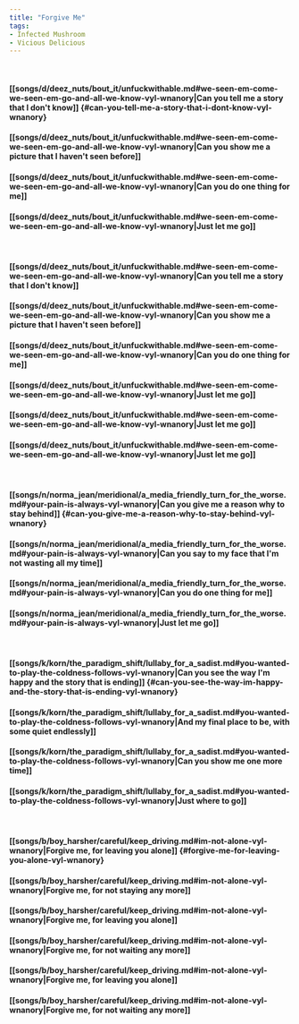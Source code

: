 ```yaml
---
title: "Forgive Me"
tags:
- Infected Mushroom
- Vicious Delicious
---
```

&nbsp;
#### [[songs/d/deez_nuts/bout_it/unfuckwithable.md#we-seen-em-come-we-seen-em-go-and-all-we-know-vyl-wnanory|Can you tell me a story that I don't know]] {#can-you-tell-me-a-story-that-i-dont-know-vyl-wnanory}
#### [[songs/d/deez_nuts/bout_it/unfuckwithable.md#we-seen-em-come-we-seen-em-go-and-all-we-know-vyl-wnanory|Can you show me a picture that I haven't seen before]]
#### [[songs/d/deez_nuts/bout_it/unfuckwithable.md#we-seen-em-come-we-seen-em-go-and-all-we-know-vyl-wnanory|Can you do one thing for me]]
#### [[songs/d/deez_nuts/bout_it/unfuckwithable.md#we-seen-em-come-we-seen-em-go-and-all-we-know-vyl-wnanory|Just let me go]]
&nbsp;
#### [[songs/d/deez_nuts/bout_it/unfuckwithable.md#we-seen-em-come-we-seen-em-go-and-all-we-know-vyl-wnanory|Can you tell me a story that I don't know]]
#### [[songs/d/deez_nuts/bout_it/unfuckwithable.md#we-seen-em-come-we-seen-em-go-and-all-we-know-vyl-wnanory|Can you show me a picture that I haven't seen before]]
#### [[songs/d/deez_nuts/bout_it/unfuckwithable.md#we-seen-em-come-we-seen-em-go-and-all-we-know-vyl-wnanory|Can you do one thing for me]]
#### [[songs/d/deez_nuts/bout_it/unfuckwithable.md#we-seen-em-come-we-seen-em-go-and-all-we-know-vyl-wnanory|Just let me go]]
#### [[songs/d/deez_nuts/bout_it/unfuckwithable.md#we-seen-em-come-we-seen-em-go-and-all-we-know-vyl-wnanory|Just let me go]]
#### [[songs/d/deez_nuts/bout_it/unfuckwithable.md#we-seen-em-come-we-seen-em-go-and-all-we-know-vyl-wnanory|Just let me go]]
&nbsp;
#### [[songs/n/norma_jean/meridional/a_media_friendly_turn_for_the_worse.md#your-pain-is-always-vyl-wnanory|Can you give me a reason why to stay behind]] {#can-you-give-me-a-reason-why-to-stay-behind-vyl-wnanory}
#### [[songs/n/norma_jean/meridional/a_media_friendly_turn_for_the_worse.md#your-pain-is-always-vyl-wnanory|Can you say to my face that I'm not wasting all my time]]
#### [[songs/n/norma_jean/meridional/a_media_friendly_turn_for_the_worse.md#your-pain-is-always-vyl-wnanory|Can you do one thing for me]]
#### [[songs/n/norma_jean/meridional/a_media_friendly_turn_for_the_worse.md#your-pain-is-always-vyl-wnanory|Just let me go]]
&nbsp;
#### [[songs/k/korn/the_paradigm_shift/lullaby_for_a_sadist.md#you-wanted-to-play-the-coldness-follows-vyl-wnanory|Can you see the way I'm happy and the story that is ending]] {#can-you-see-the-way-im-happy-and-the-story-that-is-ending-vyl-wnanory}
#### [[songs/k/korn/the_paradigm_shift/lullaby_for_a_sadist.md#you-wanted-to-play-the-coldness-follows-vyl-wnanory|And my final place to be, with some quiet endlessly]]
#### [[songs/k/korn/the_paradigm_shift/lullaby_for_a_sadist.md#you-wanted-to-play-the-coldness-follows-vyl-wnanory|Can you show me one more time]]
#### [[songs/k/korn/the_paradigm_shift/lullaby_for_a_sadist.md#you-wanted-to-play-the-coldness-follows-vyl-wnanory|Just where to go]]
&nbsp;
#### [[songs/b/boy_harsher/careful/keep_driving.md#im-not-alone-vyl-wnanory|Forgive me, for leaving you alone]] {#forgive-me-for-leaving-you-alone-vyl-wnanory}
#### [[songs/b/boy_harsher/careful/keep_driving.md#im-not-alone-vyl-wnanory|Forgive me, for not staying any more]]
#### [[songs/b/boy_harsher/careful/keep_driving.md#im-not-alone-vyl-wnanory|Forgive me, for leaving you alone]]
#### [[songs/b/boy_harsher/careful/keep_driving.md#im-not-alone-vyl-wnanory|Forgive me, for not waiting any more]]
#### [[songs/b/boy_harsher/careful/keep_driving.md#im-not-alone-vyl-wnanory|Forgive me, for leaving you alone]]
#### [[songs/b/boy_harsher/careful/keep_driving.md#im-not-alone-vyl-wnanory|Forgive me, for not waiting any more]]
